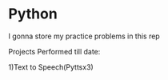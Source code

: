 # Python
I gonna store my practice problems in this rep

Projects Performed till date:

1)Text to Speech(Pyttsx3)
